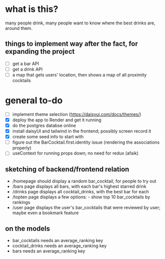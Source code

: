# what is this?

many people drink, many people want to know where the best drinks are, around them.

## things to implement way after the fact, for expanding the project

- [ ] get a bar API
- [ ] get a drink API
- [ ] a map that gets users' location, then shows a map of all proximity cocktails

# general to-do

- [ ] implement theme selection (https://daisyui.com/docs/themes/)
- [x] deploy the app to Render and get it running
- [x] do the postgres databse online
- [x] install daisyUI and tailwind in the frontend; possibly screen record it
- [x] create some seed info to start with
- [ ] figure out the BarCocktail.first.identity issue (rendering the associations properly)
- [ ] useContext for running props down; no need for redux (afaik)

## sketching of backend/frontend relation

- /homepage should display a random bar_cocktail, for people to try out
- /bars page displays all bars, with each bar's highest starred drink
- /drinks page displays all cocktail_drinks, with the best bar for each
- /topten page displays a few options: - show top 10 bar_cocktails by rankings
- /user page displays the user's bar_cocktails that were reviewed by user; maybe even a bookmark feature

## on the models

- bar_cocktails needs an average_ranking key
- cocktail_drinks needs an average_ranking key
- bars needs an average_ranking key
